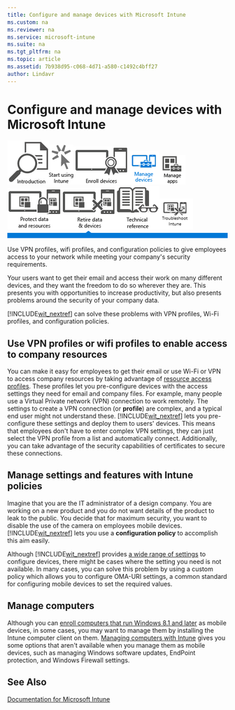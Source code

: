 ```yaml
---
title: Configure and manage devices with Microsoft Intune
ms.custom: na
ms.reviewer: na
ms.service: microsoft-intune
ms.suite: na
ms.tgt_pltfrm: na
ms.topic: article
ms.assetid: 7b938d95-c068-4d71-a580-c1492c4bff27
author: Lindavr
---
```

# Configure and manage devices with Microsoft Intune
[![](../Image/Nav-Icons/WIT_Tile_W_Overview.png)](https://technet.microsoft.com/library/dn646960.aspx/?WT.mc_id=IntuneOverview20150801)[![](../Image/Nav-Icons/WIT_Tile_W_GetStarted.png)](https://technet.microsoft.com/library/dn646953.aspx/?WT.mc_id=IntuneGS20150801)[![](../Image/Nav-Icons/WIT_Tile_W_EnrollDevices.png)](https://technet.microsoft.com/library/dn646962.aspx/?WT.mc_id=IntuneEnroll20150801)![](../Image/Nav-Icons/WIT_Tile_W_ManageDevicesHighlight.png)[![](../Image/Nav-Icons/WIT_Tile_W_ManageApps.png)](https://technet.microsoft.com/library/dn646965.aspx/?WT.mc_id=IntuneDeploy20150801)[![](../Image/Nav-Icons/WIT_Tile_W_ProtectResources.png)](https://technet.microsoft.com/library/mt313203.aspx/?WT.mc_id=IntuneProtect20150801)[![](../Image/Nav-Icons/WIT_Tile_W_RetireData.png)](https://technet.microsoft.com/library/mt313204.aspx/?WT.mc_id=IntuneRetire20150801)[![](../Image/Nav-Icons/WIT_Tile_W_TechnicalReference.png)](https://technet.microsoft.com/library/mt282239.aspx/?WT.mc_id=IntuneTR20150801)[![](../Image/Nav-Icons/WIT_Tile_W_Troubleshooting.png)](https://technet.microsoft.com/library/mt345521.aspx)
![](../Image/Nav-Icons/WIT_Banner_ManageDevices.png)

Use VPN profiles, wifi profiles, and configuration policies to give  employees access to your network while meeting your company's security requirements.

Your users want to get their email and access their work on many different devices, and they want the freedom to do so wherever they are. This presents you with opportunities to increase productivity, but also presents problems around the security of your company data.

[!INCLUDE[wit_nextref](../Token/wit_nextref_md.md)] can solve these problems with  VPN profiles, Wi-Fi profiles, and configuration policies.

## Use VPN profiles or wifi profiles to enable access to company resources
You can make it easy for employees to get their email or use Wi-Fi or VPN to access company resources by taking advantage of [resource access profiles](https://technet.microsoft.com/library/dn997277.aspx). These profiles let you pre-configure devices with the access settings they need for email and company files. For example, many people use a Virtual Private network (VPN) connection to work remotely. The settings to create a VPN connection (or **profile**) are complex, and a typical end user might not understand these. [!INCLUDE[wit_nextref](../Token/wit_nextref_md.md)] lets you pre-configure these settings  and  deploy them to users' devices. This means that employees don't have to enter complex VPN settings, they can just select the VPN profile from a list and  automatically connect. Additionally, you can take advantage of the security capabilities of certificates to secure these connections.

## Manage settings and features with Intune policies
Imagine that you are the IT administrator of a design company. You are working on a new product and you do not want details of the product to leak to the public. You decide that for maximum security, you want to disable the use of the camera on employees mobile devices. [!INCLUDE[wit_nextref](../Token/wit_nextref_md.md)] lets you use a **configuration policy** to accomplish this aim easily.

Although [!INCLUDE[wit_nextref](../Token/wit_nextref_md.md)] provides [a wide range of settings](https://technet.microsoft.com/library/dn646984.aspx) to configure devices, there might be cases where the setting you need is not available. In many cases, you can solve this problem by using a custom policy which allows you to configure OMA-URI settings, a common standard for configuring mobile devices to set the required values.

## Manage computers
Although you can [enroll computers that run Windows 8.1 and later](https://technet.microsoft.com/library/dn764959.aspx) as mobile devices, in some cases, you may want to manage them by installing the Intune computer client on them. [Managing computers with Intune](https://technet.microsoft.com/library/dn646959.aspx) gives you some options that aren't available when you manage them as mobile devices, such as managing Windows software updates, EndPoint protection, and Windows Firewall settings.

## See Also
[Documentation for Microsoft Intune](../Topic/Documentation-for-Microsoft-Intune.md)

